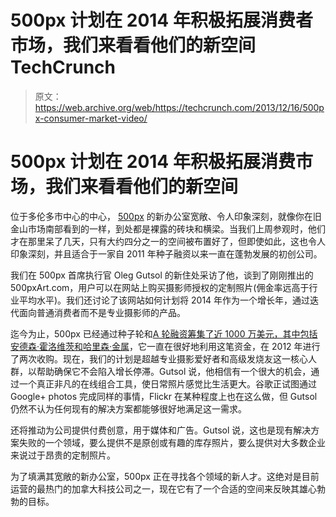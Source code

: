 # 500px 计划在 2014 年积极拓展消费者市场，我们来看看他们的新空间 TechCrunch

> 原文：<https://web.archive.org/web/https://techcrunch.com/2013/12/16/500px-consumer-market-video/>

# 500px 计划在 2014 年积极拓展消费市场，我们来看看他们的新空间

位于多伦多市中心的中心， [500px](https://web.archive.org/web/20221007022424/http://500px.com/) 的新办公室宽敞、令人印象深刻，就像你在旧金山市场南部看到的一样，到处都是裸露的砖块和横梁。当我们上周参观时，他们才在那里呆了几天，只有大约四分之一的空间被布置好了，但即使如此，这也令人印象深刻，并且适合于一家自 2011 年种子融资以来一直在蓬勃发展的初创公司。

我们在 500px 首席执行官 Oleg Gutsol 的新住处采访了他，谈到了刚刚推出的 500pxArt.com，用户可以在网站上购买摄影师授权的定制照片(佣金率远高于行业平均水平)。我们还讨论了该网站如何计划将 2014 年作为一个增长年，通过迭代面向普通消费者而不是专业摄影师的产品。

迄今为止，500px 已经通过种子轮和[A 轮融资筹集了近 1000 万美元，其中包括安德森·霍洛维茨和哈里森·金属](https://web.archive.org/web/20221007022424/https://beta.techcrunch.com/2013/08/07/500px-scores-8-8m-series-a-from-andreessen-horowitz-harrison-metal-to-build-a-photo-marketplace-expand-consumer-reach/)，它一直在很好地利用这笔资金，在 2012 年进行了两次收购。现在，我们的计划是超越专业摄影爱好者和高级发烧友这一核心人群，以帮助确保它不会陷入增长停滞。Gutsol 说，他相信有一个很大的机会，通过一个真正非凡的在线组合工具，使日常照片感觉比生活更大。谷歌正试图通过 Google+ photos 完成同样的事情，Flickr 在某种程度上也在这么做，但 Gutsol 仍然不认为任何现有的解决方案都能够很好地满足这一需求。

还将推动为公司提供付费创意，用于媒体和广告。Gutsol 说，这也是现有解决方案失败的一个领域，要么提供不是原创或有趣的库存照片，要么提供对大多数企业来说过于昂贵的定制照片。

为了填满其宽敞的新办公室，500px 正在寻找各个领域的新人才。这绝对是目前运营的最热门的加拿大科技公司之一，现在它有了一个合适的空间来反映其雄心勃勃的目标。
